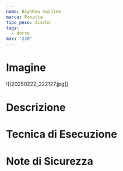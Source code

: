 ```yaml
---
nome: HighRow machine
marca: Panatta
tipo_peso: dischi
tags:
  - dorso
max: "220"
---
```

# Imagine
![[20250222_222127.jpg]]

# Descrizione
<!-- Descrizione dettagliata dell'esercizio -->

# Tecnica di Esecuzione
<!-- Punti chiave per l'esecuzione corretta -->

# Note di Sicurezza
<!-- Precauzioni e considerazioni sulla sicurezza -->
